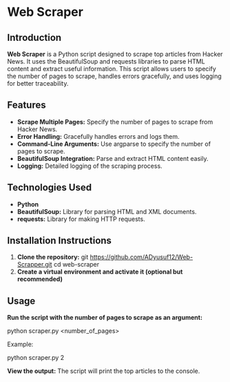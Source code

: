 # Web Scraper

## Introduction
**Web Scraper** is a Python script designed to scrape top articles from Hacker News. It uses the BeautifulSoup and requests libraries to parse HTML content and extract useful information. This script allows users to specify the number of pages to scrape, handles errors gracefully, and uses logging for better traceability.

## Features
- **Scrape Multiple Pages:** Specify the number of pages to scrape from Hacker News.
- **Error Handling:** Gracefully handles errors and logs them.
- **Command-Line Arguments:** Use argparse to specify the number of pages to scrape.
- **BeautifulSoup Integration:** Parse and extract HTML content easily.
- **Logging:** Detailed logging of the scraping process.

## Technologies Used
- **Python**
- **BeautifulSoup:** Library for parsing HTML and XML documents.
- **requests:** Library for making HTTP requests.

## Installation Instructions
1. **Clone the repository:**
   git https://github.com/ADyusuf12/Web-Scrapper.git
   cd web-scraper
2. **Create a virtual environment and activate it (optional but recommended)**

## Usage
**Run the script with the number of pages to scrape as an argument:**

python scraper.py <number_of_pages>

Example:

python scraper.py 2

**View the output:**
 The script will print the top articles to the console.
